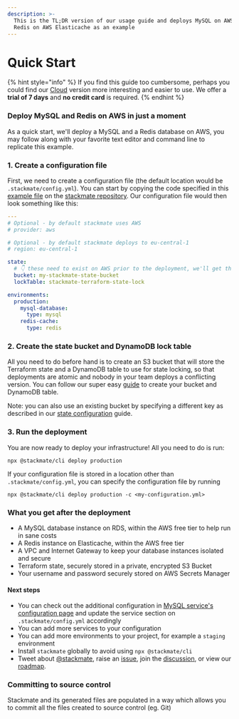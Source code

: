 ```yaml
---
description: >-
  This is the TL;DR version of our usage guide and deploys MySQL on AWS RDS and
  Redis on AWS Elasticache as an example
---
```


# Quick Start

{% hint style="info" %}
If you find this guide too cumbersome, perhaps you could find our [Cloud](https://stackmate.io/cloud/) version more interesting and easier to use. We offer a **trial of 7 days** and **no credit card** is required.
{% endhint %}

### Deploy MySQL and Redis on AWS in just a moment

As a quick start, we'll deploy a MySQL and a Redis database on AWS, you may follow along with your favorite text editor and command line to replicate this example.

### 1. Create a configuration file

First, we need to create a configuration file (the default location would be `.stackmate/config.yml`). You can start by copying the code specified in this [example file](https://github.com/stackmate-io/stackmate/blob/main/examples/db-redis.yml) on the [stackmate repository](https://github.com/stackmate-io/stackmate). Our configuration file would then look something like this:

```yaml
---
# Optional - by default stackmate uses AWS
# provider: aws

# Optional - by default stackmate deploys to eu-central-1
# region: eu-central-1

state:
  # 👇 these need to exist on AWS prior to the deployment, we'll get there in a minute
  bucket: my-stackmate-state-bucket
  lockTable: stackmate-terraform-state-lock

environments:
  production:
    mysql-database:
      type: mysql
    redis-cache:
      type: redis

```

### 2. Create the state bucket and DynamoDB lock table

All you need to do before hand is to create an S3 bucket that will store the Terraform state and a DynamoDB table to use for state locking, so that deployments are atomic and nobody in your team deploys a conflicting version. You can follow our super easy [guide](../appendix/preparing-for-deployment.md) to create your bucket and DynamoDB table.&#x20;

Note: you can also use an existing bucket by specifying a different key as described in our [state configuration](../configuration/state.md) guide.

### 3. Run the deployment

You are now ready to deploy your infrastructure! All you need to do is run:

```
npx @stackmate/cli deploy production
```

If your configuration file is stored in a location other than `.stackmate/config.yml`, you can specify the configuration file by running

```
npx @stackmate/cli deploy production -c <my-configuration.yml>
```

### What you get after the deployment

* A MySQL database instance on RDS, within the AWS free tier to help run in sane costs
* A Redis instance on Elasticache, within the AWS free tier
* A VPC and Internet Gateway to keep your database instances isolated and secure
* Terraform state, securely stored in a private, encrypted S3 Bucket
* Your username and password securely stored on AWS Secrets Manager

#### Next steps

* You can check out the additional configuration in [MySQL service's configuration page](https://docs.stackmate.io/services/mysql) and update the service section on `.stackmate/config.yml` accordingly
* You can add more services to your configuration
* You can add more environments to your project, for example a `staging` environment
* Install `stackmate` globally to avoid using `npx @stackmate/cli`
* Tweet about [@stackmate](https://twitter.com/stackmate), raise an [issue](https://github.com/stackmate-io/stackmate/issues), join the [discussion](https://github.com/stackmate-io/stackmate/discussions), or view our [roadmap](https://github.com/stackmate-io/stackmate/projects).

### Committing to source control

Stackmate and its generated files are populated in a way which allows you to commit all the files created to source control (eg. Git)
